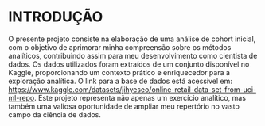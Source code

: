 # INTRODUÇÃO

O presente projeto consiste na elaboração de uma análise de cohort inicial, com o objetivo de aprimorar minha compreensão sobre os métodos analíticos, contribuindo assim para meu desenvolvimento como cientista de dados. Os dados utilizados foram extraídos de um conjunto disponível no Kaggle, proporcionando um contexto prático e enriquecedor para a exploração analítica. O link para a base de dados está acessível em: https://www.kaggle.com/datasets/jihyeseo/online-retail-data-set-from-uci-ml-repo. Este projeto representa não apenas um exercício analítico, mas também uma valiosa oportunidade de ampliar meu repertório no vasto campo da ciência de dados.

